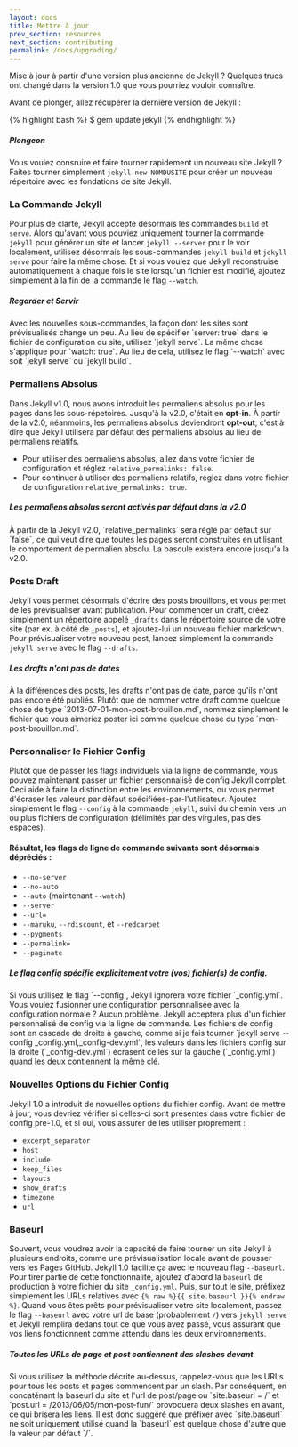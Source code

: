 ```yaml
---
layout: docs
title: Mettre à jour
prev_section: resources
next_section: contributing
permalink: /docs/upgrading/
---
```


Mise à jour à partir d'une version plus ancienne de Jekyll ? Quelques trucs ont changé dans la version 1.0 que vous pourriez vouloir connaître.

Avant de plonger, allez récupérer la dernière version de Jekyll :

{% highlight bash %}
$ gem update jekyll
{% endhighlight %}

<div class="note feature">
  <h5 markdown="1">Plongeon</h5>
  <p markdown="1">Vous voulez consruire et faire tourner rapidement un nouveau site Jekyll ? Faites tourner simplement <code>jekyll new NOMDUSITE</code> pour créer un nouveau répertoire avec les fondations de site Jekyll.</p>
</div>

### La Commande Jekyll

Pour plus de clarté, Jekyll accepte désormais les commandes `build` et `serve`. Alors qu'avant vous pouviez uniquement tourner la commande `jekyll` pour générer un site et lancer `jekyll --server` pour le voir localement, utilisez désormais les sous-commandes `jekyll build` et `jekyll serve` pour faire la même chose. Et si vous voulez que Jekyll reconstruise automatiquement à chaque fois le site lorsqu'un fichier est modifié, ajoutez simplement à la fin de la commande le flag `--watch`.

<div class="note info">
  <h5>Regarder et Servir</h5>
  <p markdown="1">Avec les nouvelles sous-commandes, la façon dont les sites sont prévisualisés change un peu. Au lieu de spécifier `server: true` dans le fichier de configuration du site, utilisez `jekyll serve`. La même chose s'applique pour `watch: true`. Au lieu de cela, utilisez le flag `&#45;&#45;watch` avec soit `jekyll serve` ou `jekyll build`.</p>
</div>

### Permaliens Absolus

Dans Jekyll v1.0, nous avons introduit les permaliens absolus pour les pages dans les sous-répetoires. Jusqu'à la v2.0, c'était en **opt-in**. À partir de la v2.0, néanmoins, les permaliens absolus deviendront **opt-out**, c'est à dire que Jekyll utilisera par défaut des permaliens absolus au lieu de permaliens relatifs.

* Pour utiliser des permaliens absolus, allez dans votre fichier de configuration et réglez `relative_permalinks: false`.
* Pour continuer à utiliser des permaliens relatifs, réglez dans votre fichier de configuration `relative_permalinks: true`.

<div class="note warning" id="absolute-permalinks-warning">
  <h5 markdown="1">Les permaliens absolus seront activés par défaut dans la v2.0</h5>
  <p markdown="1">
    À partir de la Jekyll v2.0, `relative_permalinks` sera réglé par défaut sur `false`, ce qui veut dire que toutes les pages seront construites en utilisant le comportement de permalien absolu. La bascule existera encore jusqu'à la v2.0.
  </p>
</div>

### Posts Draft

Jekyll vous permet désormais d'écrire des posts brouillons, et vous permet de les prévisualiser avant publication. Pour commencer un draft, créez simplement un répertoire appelé `_drafts` dans le répertoire source de votre site (par ex. à côté de `_posts`), et ajoutez-lui un nouveau fichier markdown. Pour prévisualiser votre nouveau post, lancez  simplement la commande `jekyll serve` avec le flag `--drafts`.

<div class="note info">
  <h5 markdown="1">Les drafts n'ont pas de dates</h5>
  <p markdown="1">
    À la différences des posts, les drafts n'ont pas de date, parce qu'ils n'ont pas encore été publiés. Plutôt que de nommer votre draft comme quelque chose de type `2013-07-01-mon-post-brouillon.md`, nommez simplement le fichier que vous aimeriez poster ici comme quelque chose du type `mon-post-brouillon.md`.</p>
</div>

### Personnaliser le Fichier Config

Plutôt que de passer les flags individuels via la ligne de commande, vous pouvez maintenant passer un fichier personnalisé de config Jekyll complet. Ceci aide à faire la distinction entre les environnements, ou vous permet d'écraser les valeurs par défaut spécifiées-par-l'utilisateur. Ajoutez simplement le flag `--config` à la commande `jekyll`, suivi du chemin vers un ou plus fichiers de configuration (délimités par des virgules, pas des espaces).

#### Résultat, les flags de ligne de commande suivants sont désormais dépréciés : 

* `--no-server`
* `--no-auto`
* `--auto` (maintenant `--watch`)
* `--server`
* `--url=`
* `--maruku`, `--rdiscount`, et `--redcarpet`
* `--pygments`
* `--permalink=`
* `--paginate`

<div class="note info">
  <h5>Le flag config spécifie explicitement votre (vos) fichier(s) de config.</h5>
  <p markdown="1">Si vous utilisez le flag `&#45;&#45;config`, Jekyll ignorera votre fichier 
    `&#95;config.yml`. Vous voulez fusionner une configuration personnalisée avec la configuration normale ? Aucun problème. Jekyll acceptera plus d'un fichier personnalisé de config via la ligne de commande. Les fichiers de config sont en cascade de droite à gauche, comme si je fais tourner 
    `jekyll serve &#45;&#45;config &#95;config.yml,&#95;config-dev.yml`,
    les valeurs dans les fichiers config sur la droite (`&#95;config-dev.yml`) écrasent celles sur la gauche  (`&#95;config.yml`) quand les deux contiennent la même clé.</p>
</div>

### Nouvelles Options du Fichier Config

Jekyll 1.0 a introduit de novuelles options du fichier config. Avant de mettre à jour, vous devriez vérifier si celles-ci sont présentes dans votre fichier de config pre-1.0, et si oui, vous assurer de les utiliser proprement :

* `excerpt_separator`
* `host`
* `include`
* `keep_files`
* `layouts`
* `show_drafts`
* `timezone`
* `url`

### Baseurl

Souvent, vous voudrez avoir la capacité de faire tourner un site Jekyll à plusieurs endroits, comme une prévisualisation locale avant de pousser vers les Pages GitHub. Jekyll 1.0 facilite ça avec le nouveau flag `--baseurl`. Pour tirer partie de cette fonctionnalité, ajoutez d'abord la `baseurl` de production à votre fichier du site `_config.yml`. Puis, sur tout le site, préfixez simplement les URLs relatives avec `{% raw %}{{ site.baseurl }}{% endraw %}`. Quand vous êtes prêts pour prévisualiser votre site localement, passez le flag `--baseurl` avec votre url de base (probablement `/`) vers `jekyll serve` et Jekyll remplira dedans tout ce que vous avez passé, vous assurant que vos liens fonctionnent comme attendu dans les deux environnements.


<div class="note warning">
  <h5 markdown="1">Toutes les URLs de page et post contiennent des slashes devant</h5>
  <p markdown="1">Si vous utilisez la méthode décrite au-dessus, rappelez-vous que les URLs pour tous les posts et pages commencent par un slash. Par conséquent, en concaténant la baseurl du site et l'url de post/page où `site.baseurl = /` et `post.url = /2013/06/05/mon-post-fun/` provoquera deux slashes en avant, ce qui brisera les liens. Il est donc suggéré que préfixer avec `site.baseurl` ne soit uniquement utilisé quand la `baseurl` est quelque chose d'autre que la valeur par défaut `/`.</p>
</div>
